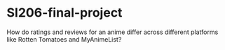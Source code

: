 # SI206-final-project
How do ratings and reviews for an anime differ across different platforms like Rotten Tomatoes and MyAnimeList?

